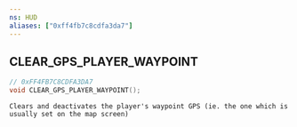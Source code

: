 ```yaml
---
ns: HUD
aliases: ["0xff4fb7c8cdfa3da7"]
---
```

## CLEAR_GPS_PLAYER_WAYPOINT

```c
// 0xFF4FB7C8CDFA3DA7
void CLEAR_GPS_PLAYER_WAYPOINT();
```

```
Clears and deactivates the player's waypoint GPS (ie. the one which is usually set on the map screen)
```
